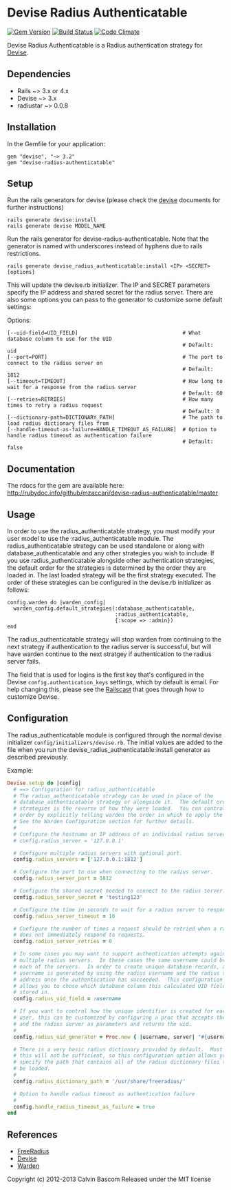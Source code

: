 Devise Radius Authenticatable
=============================

[![Gem Version](https://badge.fury.io/rb/devise-radius-authenticatable.png)](http://badge.fury.io/rb/devise-radius-authenticatable)
[![Build Status](https://travis-ci.org/mzaccari/devise-radius-authenticatable.png)](https://travis-ci.org/mzaccari/devise-radius-authenticatable)
[![Code Climate](https://codeclimate.com/github/cbascom/devise-radius-authenticatable.png)](https://codeclimate.com/github/cbascom/devise-radius-authenticatable)

Devise Radius Authenticatable is a Radius authentication strategy for [Devise](http://github.com/plataformatec/devise).

Dependencies
------------

- Rails ~> 3.x or 4.x
- Devise ~> 3.x
- radiustar ~> 0.0.8

Installation
------------

In the Gemfile for your application:

    gem "devise", "~> 3.2"
    gem "devise-radius-authenticatable"

Setup
-----

Run the rails generators for devise (please check the [devise](http://github.com/plataformatec/devise) documents for further instructions)

    rails generate devise:install
    rails generate devise MODEL_NAME

Run the rails generator for devise-radius-authenticatable.  Note that the generator is named with underscores instead of hyphens due to rails restrictions.

    rails generate devise_radius_authenticatable:install <IP> <SECRET> [options]

This will update the devise.rb initializer. The IP and SECRET parameters specify the IP address and shared secret for the radius server.  There are also some options you can pass to the generator to customize some default settings:

Options:

    [--uid-field=UID_FIELD]                                  # What database column to use for the UID
                                                             # Default: uid
    [--port=PORT]                                            # The port to connect to the radius server on
                                                             # Default: 1812
    [--timeout=TIMEOUT]                                      # How long to wait for a response from the radius server
                                                             # Default: 60
    [--retries=RETRIES]                                      # How many times to retry a radius request
                                                             # Default: 0
    [--dictionary-path=DICTIONARY_PATH]                      # The path to load radius dictionary files from
    [--handle-timeout-as-failure=HANDLE_TIMEOUT_AS_FAILURE]  # Option to handle radius timeout as authentication failure
                                                             # Default: false

Documentation
-------------

The rdocs for the gem are available here: http://rubydoc.info/github/mzaccari/devise-radius-authenticatable/master

Usage
-----

In order to use the radius_authenticatable strategy, you must modify your user model to use the :radius_authenticatable module.  The radius_authenticatable strategy can be used standalone or along with database_authenticatable and any other strategies you wish to include. If you use radius_authenticatable alongside other authentication strategies, the default order for the strategies is determined by the order they are loaded in.  The last loaded strategy will be the first strategy executed. The order of these strategies can be configured in the devise.rb initializer as follows:

    config.warden do |warden_config|
      warden_config.default_strategies(:database_authenticatable,
                                       :radius_authenticatable,
                                       {:scope => :admin})
    end

The radius_authenticatable strategy will stop warden from continuing to the next strategy if authentication to the radius server is successful, but will have warden continue to the next stratgey if authentication to the radius server fails.

The field that is used for logins is the first key that's configured in the Devise `config.authentication_keys` settings, which by default is email. For help changing this, please see the [Railscast](http://railscasts.com/episodes/210-customizing-devise) that goes through how to customize Devise.

Configuration
-------------

The radius_authenticatable module is configured through the normal devise initializer `config/initializers/devise.rb`.  The initial values are added to the file when you run the devise_radius_authenticatable:install generator as described previously.

Example:

```ruby
Devise.setup do |config|
  # ==> Configuration for radius_authenticatable
  # The radius_authenticatable strategy can be used in place of the
  # database_authenticatable strategy or alongside it.  The default order of the
  # strategies is the reverse of how they were loaded.  You can control this
  # order by explicitly telling warden the order in which to apply the strategies.
  # See the Warden Configuration section for further details.
  #
  # Configure the hostname or IP address of an individual radius server to use.
  # config.radius_server = '127.0.0.1'

  # Configure multiple radius servers with optional port.
  config.radius_servers = ['127.0.0.1:1812']

  # Configure the port to use when connecting to the radius server.
  config.radius_server_port = 1812

  # Configure the shared secret needed to connect to the radius server.
  config.radius_server_secret = 'testing123'

  # Configure the time in seconds to wait for a radius server to respond.
  config.radius_server_timeout = 10

  # Configure the number of times a request should be retried when a radius server
  # does not immediately respond to requests.
  config.radius_server_retries = 0

  # In some cases you may want to support authentication attempts against
  # multiple radius servers.  In these cases the same username could be used on
  # each of the servers.  In order to create unique database records, a unique
  # username is generated by using the radius username and the radius server IP
  # address once the authentication has succeeded.  This configuration option
  # allows you to chose which database column this calculated UID field will be
  # stored in.
  config.radius_uid_field = :username

  # If you want to control how the unique identifier is created for each radius
  # user, this can be customized by configuring a proc that accepts the username
  # and the radius server as parameters and returns the uid.
  #
  config.radius_uid_generator = Proc.new { |username, server| "#{username}" }

  # There is a very basic radius dictionary provided by default.  Most of the time
  # this will not be sufficient, so this configuration option allows you to
  # specify the path that contains all of the radius dictionary files that should
  # be loaded.
  #
  config.radius_dictionary_path = '/usr/share/freeradius/'

  # Option to handle radius timeout as authentication failure
  #
  config.handle_radius_timeout_as_failure = true
end
```

References
----------

* [FreeRadius](http://www.freeradius.org/)
* [Devise](http://github.com/plataformatec/devise)
* [Warden](http://github.com/hassox/warden)

Copyright (c) 2012-2013 Calvin Bascom Released under the MIT license
